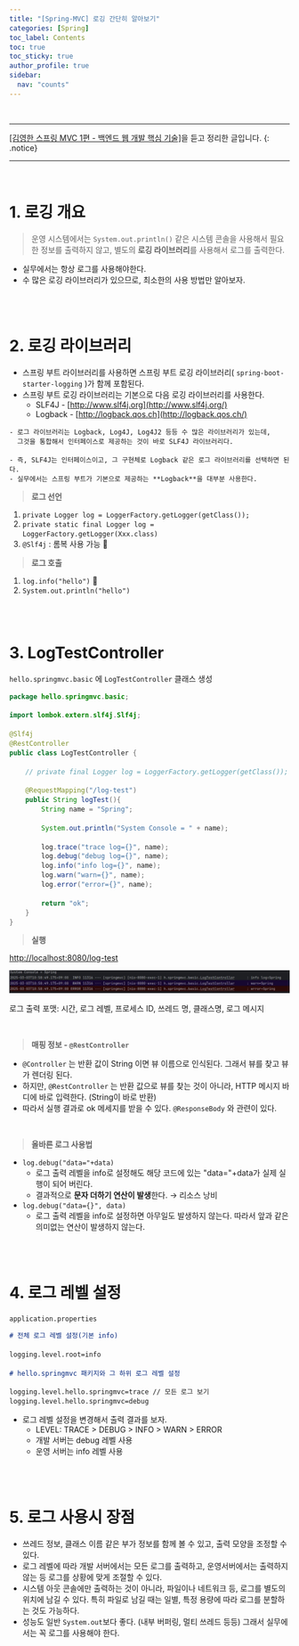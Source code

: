 ```yaml
---
title: "[Spring-MVC] 로깅 간단히 알아보기"
categories: [Spring]
toc_label: Contents
toc: true
toc_sticky: true
author_profile: true
sidebar:
  nav: "counts"
---
```


<br>

---

[[김영한 스프링 MVC 1편 - 백엔드 웹 개발 핵심 기술]](https://www.inflearn.com/course/%EC%8A%A4%ED%94%84%EB%A7%81-mvc-1)을 듣고 정리한 글입니다.
{: .notice}

---

<br>

# 1. 로깅 개요

> 운영 시스템에서는 `System.out.println()` 같은 시스템 콘솔을 사용해서 필요한 정보를 출력하지 않고, 별도의 **로깅 라이브러리**를 사용해서 로그를 출력한다.

- 실무에서는 항상 로그를 사용해야한다.
- 수 많은 로깅 라이브러리가 있으므로, 최소한의 사용 방법만 알아보자.

<br><br>

# 2. 로깅 라이브러리

- 스프링 부트 라이브러리를 사용하면 스프링 부트 로깅 라이브러리( `spring-boot-starter-logging` )가 함께 포함된다.
- 스프링 부트 로깅 라이브러리는 기본으로 다음 로깅 라이브러리를 사용한다.
  - SLF4J - [http://www.slf4j.org](http://www.slf4j.org/)
  - Logback - [http://logback.qos.ch](http://logback.qos.ch/)

```
- 로그 라이브러리는 Logback, Log4J, Log4J2 등등 수 많은 라이브러리가 있는데,
  그것을 통합해서 인터페이스로 제공하는 것이 바로 SLF4J 라이브러리다.

- 즉, SLF4J는 인터페이스이고, 그 구현체로 Logback 같은 로그 라이브러리를 선택하면 된다.
- 실무에서는 스프링 부트가 기본으로 제공하는 **Logback**을 대부분 사용한다.
```

> **로그 선언**

1. `private Logger log = LoggerFactory.getLogger(getClass());`
2. `private static final Logger log = LoggerFactory.getLogger(Xxx.class)`
3. `@Slf4j` : 롬복 사용 가능 📌

> **로그 호출**

1. `log.info("hello")` 📌
2. `System.out.println("hello")`

<br><br>

# 3. LogTestController

`hello.springmvc.basic` 에 `LogTestController` 클래스 생성

```java
package hello.springmvc.basic;

import lombok.extern.slf4j.Slf4j;

@Slf4j
@RestController
public class LogTestController {

    // private final Logger log = LoggerFactory.getLogger(getClass());

    @RequestMapping("/log-test")
    public String logTest(){
        String name = "Spring";

        System.out.println("System Console = " + name);

        log.trace("trace log={}", name);
        log.debug("debug log={}", name);
        log.info("info log={}", name);
        log.warn("warn={}", name);
        log.error("error={}", name);

        return "ok";
    }
}
```

> **실행**

[http://localhost:8080/log-test](http://localhost:8080/log-test)

![](/assets/images/2025/2025-03-10-18-51-04.png)

로그 출력 포맷: 시간, 로그 레벨, 프로세스 ID, 쓰레드 명, 클래스명, 로그 메시지

<br>

> **매핑 정보 - `@RestController`**

- `@Controller` 는 반환 값이 String 이면 뷰 이름으로 인식된다. 그래서 뷰를 찾고 뷰가 렌더링 된다.
- 하지만, `@RestController` 는 반환 값으로 뷰를 찾는 것이 아니라, HTTP 메시지 바디에 바로 입력한다. (String이 바로 반환)
- 따라서 실행 결과로 ok 메세지를 받을 수 있다. `@ResponseBody` 와 관련이 있다.

<br>

> **올바른 로그 사용법**

- `log.debug("data="+data)`
  - 로그 출력 레벨을 info로 설정해도 해당 코드에 있는 "data="+data가 실제 실행이 되어 버린다.
  - 결과적으로 **문자 더하기 연산이 발생**한다. → 리소스 낭비
- `log.debug("data={}", data)`
  - 로그 출력 레벨을 info로 설정하면 아무일도 발생하지 않는다. 따라서 앞과 같은 의미없는 연산이 발생하지 않는다.

<br><br>

# 4. 로그 레벨 설정

`application.properties`

```markdown
# 전체 로그 레벨 설정(기본 info)

logging.level.root=info

# hello.springmvc 패키지와 그 하위 로그 레벨 설정

logging.level.hello.springmvc=trace // 모든 로그 보기
logging.level.hello.springmvc=debug
```

- 로그 레벨 설정을 변경해서 출력 결과를 보자.
  - LEVEL: TRACE > DEBUG > INFO > WARN > ERROR
  - 개발 서버는 debug 레벨 사용
  - 운영 서버는 info 레벨 사용

<br><br>

# 5. 로그 사용시 장점

- 쓰레드 정보, 클래스 이름 같은 부가 정보를 함께 볼 수 있고, 출력 모양을 조정할 수 있다.
- 로그 레벨에 따라 개발 서버에서는 모든 로그를 출력하고, 운영서버에서는 출력하지 않는 등 로그를 상황에 맞게 조절할 수 있다.
- 시스템 아웃 콘솔에만 출력하는 것이 아니라, 파일이나 네트워크 등, 로그를 별도의 위치에 남길 수 있다. 특히 파일로 남길 때는 일별, 특정 용량에 따라 로그를 분할하는 것도 가능하다.
- 성능도 일반 `System.out`보다 좋다. (내부 버퍼링, 멀티 쓰레드 등등) 그래서 실무에서는 꼭 로그를 사용해야 한다.

<br>

